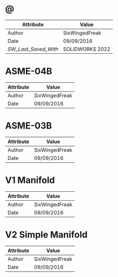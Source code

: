 # @
| Attribute | Value |
| ---  | ---     |
| Author | SixWingedFreak |
| Date | 09/09/2016 |
| _SW_Last_Saved_With_ | SOLIDWORKS 2022 |
# ASME-04B
| Attribute | Value |
| ---  | ---     |
| Author | SixWingedFreak |
| Date | 09/09/2016 |
# ASME-03B
| Attribute | Value |
| ---  | ---     |
| Author | SixWingedFreak |
| Date | 09/09/2016 |
# V1 Manifold
| Attribute | Value |
| ---  | ---     |
| Author | SixWingedFreak |
| Date | 09/09/2016 |
# V2 Simple Manifold
| Attribute | Value |
| ---  | ---     |
| Author | SixWingedFreak |
| Date | 09/09/2016 |
